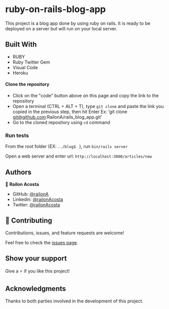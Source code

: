 # ruby-on-rails-blog-app


This project is a blog app done by using ruby on rails. It is ready to be deployed on a server but will run on your local server. 

 
## Built With

- RUBY
- Ruby Twitter Gem
- Visual Code
- Heroku

#### Clone the repository

- Click on the "code" button above on this page and copy the link to the repository
- Open a terminal (CTRL + ALT + T), type `git clone` and paste the link you copied in the previous step, then hit Enter
Ex: ‘git clone git@github.com:RailonA/rails_blog_app.git’
- Go to the cloned repository using `cd` command

### Run tests

From the root folder (EX: `../blog$ ` ), run `bin/rails server`

Open a web server and enter url: `http://localhost:3000/articles/new`




## Authors

👤 **Railon Acosta**
- GitHub: [@railonA](https://github.com/RailonA)
- Linkedin: [@railonAcosta](https://www.linkedin.com/in/railon-acosta-81265180/)
- Twitter: [@railonAcosta](https://twitter.com/RailonAcosta)


## 🤝 Contributing

Contributions, issues, and feature requests are welcome!

Feel free to check the [issues page](https://github.com/RailonA/rails_blog_app/issues).

## Show your support

Give a ⭐️ if you like this project!

## Acknowledgments

Thanks to both parties involved in the development of this project.
